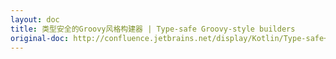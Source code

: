 ```yaml
---
layout: doc
title: 类型安全的Groovy风格构建器 | Type-safe Groovy-style builders
original-doc: http://confluence.jetbrains.net/display/Kotlin/Type-safe+Groovy-style+builders
---
```



